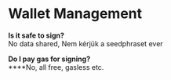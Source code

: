 # Wallet Management

**Is it safe to sign?**\
No data shared, Nem kérjük a seedphraset ever

**Do I pay gas for signing?**\
****No, all free, gasless etc.



